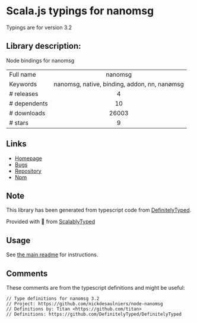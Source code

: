 
# Scala.js typings for nanomsg

Typings are for version 3.2

## Library description:
Node bindings for nanomsg

|                    |                 |
| ------------------ | :-------------: |
| Full name          | nanomsg |
| Keywords           | nanomsg, native, binding, addon, nn, nanømsg |
| # releases         | 4 |
| # dependents       | 10 |
| # downloads        | 26003 |
| # stars            | 9 |

## Links
- [Homepage](https://github.com/nickdesaulniers/node-nanomsg#readme)
- [Bugs](https://github.com/nickdesaulniers/node-nanomsg/issues)
- [Repository](https://github.com/nickdesaulniers/node-nanomsg)
- [Npm](https://www.npmjs.com/package/nanomsg)
    


## Note
This library has been generated from typescript code from [DefinitelyTyped](https://definitelytyped.org).

Provided with :purple_heart: from [ScalablyTyped](https://github.com/oyvindberg/ScalablyTyped)

## Usage
See [the main readme](../../readme.md) for instructions.

## Comments

These comments are from the typescript definitions and might be useful:
```
// Type definitions for nanomsg 3.2
// Project: https://github.com/nickdesaulniers/node-nanomsg
// Definitions by: Titan <https://github.com/titan>
// Definitions: https://github.com/DefinitelyTyped/DefinitelyTyped

```

